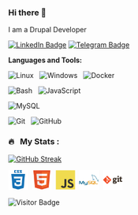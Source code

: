 ### Hi there 👋
I am a Drupal Developer

<!--<p align="center">-->
<a href="https://www.linkedin.com/in/andrew-vtyurin-02391514"><img src="https://img.shields.io/badge/LinkedIn-blue?style=for-the-badge&logo=linkedin&logoColor=white" alt="LinkedIn Badge"></a>
[![Telegram Badge](https://img.shields.io/badge/-Sutry-grey?style=flat-square&logo=Telegram&logoColor=white&link=https://t.me/Advert_plus)](https://t.me/Advert_plus)

<!--</p>-->

**Languages and Tools:**

![Linux](https://img.shields.io/badge/-Linux?logo=Linux&style=social&label=Linux&color=magenta)&nbsp;&nbsp;
![Windows](https://img.shields.io/badge/-Windows?logo=Windows&style=social&label=Windows&color=magenta)&nbsp;&nbsp;
![Docker](https://img.shields.io/badge/-Docker?logo=Docker&style=social&label=Docker&color=magenta)&nbsp;&nbsp;

![Bash](https://img.shields.io/badge/-Bash?logo=Bash&label=Bash&style=social&color=blue)&nbsp;&nbsp;
![JavaScript](https://img.shields.io/badge/-JavaScript?logo=javascript&style=social&label=JS&color=blue)

![MySQL](https://img.shields.io/badge/-MySQL?logo=mysql&style=social&label=MySQL&color=yellow)&nbsp;&nbsp;

![Git](https://img.shields.io/badge/-Git?logo=git&style=social&label=Git&labelColor=green)&nbsp;&nbsp;
![GitHub](https://img.shields.io/badge/-GitHub?logo=github&style=social&label=GitHub&labelColor=green)&nbsp;&nbsp;

### 🔥 &nbsp; My Stats :
[![GitHub Streak](http://github-readme-streak-stats.herokuapp.com?user=Sutry&theme=default)](https://git.io/streak-stats)



<img src="https://github.com/devicons/devicon/blob/master/icons/css3/css3-plain-wordmark.svg"  title="CSS3" alt="CSS" width="40" height="40"/>&nbsp;
<img src="https://github.com/devicons/devicon/blob/master/icons/html5/html5-original.svg" title="HTML5" alt="HTML" width="40" height="40"/>&nbsp;
<img src="https://github.com/devicons/devicon/blob/master/icons/javascript/javascript-original.svg" title="JavaScript" alt="JavaScript" width="40" height="40"/>&nbsp;
<img src="https://github.com/devicons/devicon/blob/master/icons/mysql/mysql-original-wordmark.svg" title="MySQL" alt="MySQL" width="40" height="40"/>&nbsp;
<img src="https://github.com/devicons/devicon/blob/master/icons/git/git-original-wordmark.svg" title="Git" alt="Git" width="40" height="40"/>&nbsp;

![Visitor Badge](https://visitor-badge.laobi.icu/badge?page_id=Sutry.Sutry)

<!--
**Sutry/Sutry** is a ✨ _special_ ✨ repository because its `README.md` (this file) appears on your GitHub profile.

Here are some ideas to get you started:

- 🔭 I’m currently working on ...
- 🌱 I’m currently learning ...
- 👯 I’m looking to collaborate on ...
- 🤔 I’m looking for help with ...
- 💬 Ask me about ...
- 📫 How to reach me: ...
- 😄 Pronouns: ...
- ⚡ Fun fact: ...
-->
